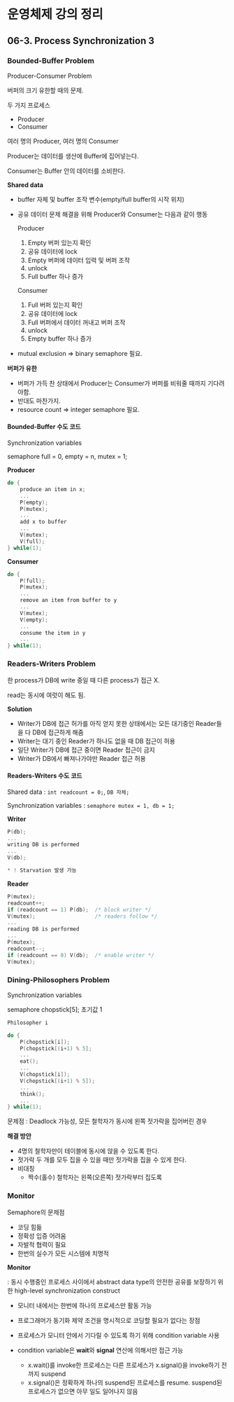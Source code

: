 # 운영체제 강의 정리

## 06-3. Process Synchronization 3

### Bounded-Buffer Problem

Producer-Consumer Problem

버퍼의 크기 유한할 때의 문제.

두 가지 프로세스

- Producer
- Consumer

여러 명의 Producer, 여러 명의 Consumer

Producer는 데이터를 생산에 Buffer에 집어넣는다.

Consumer는 Buffer 안의 데이터를 소비한다.



**Shared data**

- buffer 자체 및 buffer 조작 변수(empty/full buffer의 시작 위치)

- 공유 데이터 문제 해결을 위해 Producer와 Consumer는 다음과 같이 행동

  Producer

  1. Empty 버퍼 있는지 확인
  2. 공유 데이터에 lock
  3. Empty 버퍼에 데이터 입력 및 버퍼 조작
  4. unlock
  5. Full buffer 하나 증가

  Consumer

  1. Full 버퍼 있는지 확인
  2. 공유 데이터에 lock
  3. Full 버퍼에서 데이터 꺼내고 버퍼 조작
  4. unlock
  5. Empty buffer 하나 증가

- mutual exclusion => binary semaphore 필요.

**버퍼가 유한**

- 버퍼가 가득 찬 상태에서 Producer는 Consumer가 버퍼를 비워줄 때까지 기다려야함.
- 반대도 마찬가지.
- resource count => integer semaphore 필요.



#### Bounded-Buffer 수도 코드

Synchronization variables

semaphore full = 0, empty = n, mutex = 1;



**Producer**

```C
do {
    produce an item in x;
    ...
    P(empty);
    P(mutex);
    ...
    add x to buffer
    ...
    V(mutex);
   	V(full);
} while(1);
```

**Consumer**

```C
do {
    P(full);
    P(mutex);
    ...
    remove an item from buffer to y
    ...
    V(mutex);
   	V(empty);
    ...
    consume the item in y
    ...
} while(1);
```



### Readers-Writers Problem

한 process가 DB에 write 중일 때 다른 process가 접근 X.

read는 동시에 여럿이 해도 됨.

**Solution**

- Writer가 DB에 접근 허가를 아직 얻지 못한 상태에서는 모든 대기중인 Reader들을 다 DB에 접근하게 해줌
- Writer는 대기 중인 Reader가 하나도 없을 때 DB 접근이 허용
- 일단 Writer가 DB에 접근 중이면 Reader 접근이 금지
- Writer가 DB에서 빠져나가야만 Reader 접근 허용



#### Readers-Writers 수도 코드

Shared data : `int readcount = 0;`, `DB 자체;`

Synchronization variables : `semaphore mutex = 1, db = 1;`



**Writer**

```C
P(db);
...
writing DB is performed
...
V(db);

* ! Starvation 발생 가능
```



**Reader**

```C
P(mutex);
readcount++;
if (readcount == 1) P(db);  /* block writer */
V(mutex);					/* readers follow */
...
reading DB is performed
...
P(mutex);
readcount--;
if (readcount == 0) V(db);	/* enable writer */
V(mutex);
```



### Dining-Philosophers Problem

Synchronization variables

semaphore chopstick[5]; 초기값 1

```C
Philosopher i

do {
    P(chopstick[i]);
    P(chopstick[(i+1) % 5];
    ...
    eat();
    ...
    V(chopstick[i]);
    V(chopstick[(i+1) % 5]);
    ...
   	think();
    ...
} while(1);
```

 문제점 : Deadlock 가능성, 모든 철학자가 동시에 왼쪽 젓가락을 집어버린 경우

**해결 방안**

- 4명의 철학자만이 테이블에 동시에 앉을 수 있도록 한다.
- 젓가락 두 개를 모두 집을 수 있을 때만 젓가락을 집을 수 있게 한다.
- 비대칭
  - 짝수(홀수) 철학자는 왼쪽(오른쪽) 젓가락부터 집도록



### Monitor

Semaphore의 문제점

- 코딩 힘듦
- 정확성 입증 어려움
- 자발적 협력이 필요
- 한번의 실수가 모든 시스템에 치명적



**Monitor**

: 동시 수행중인 프로세스 사이에서 abstract data type의 안전한 공유를 보장하기 위한 high-level synchronization construct



- 모니터 내에서는 한번에 하나의 프로세스만 활동 가능

- 프로그래머가 동기화 제약 조건을 명시적으로 코딩할 필요가 없다는 장점
- 프로세스가 모니터 안에서 기다릴 수 있도록 하기 위해 condition variable 사용
- condition variable은 **wait**와 **signal** 연산에 의해서만 접근 가능
  - x.wait()를 invoke한 프로세스는 다른 프로세스가 x.signal()을 invoke하기 전까지 suspend
  - x.signal()은 정확하게 하나의 suspend된 프로세스를 resume. suspend된 프로세스가 없으면 아무 일도 일어나지 않음
